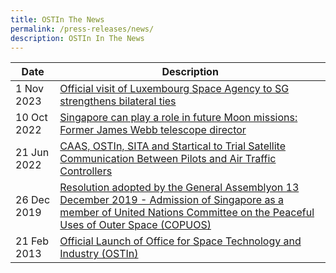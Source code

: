 ```yaml
---
title: OSTIn The News
permalink: /press-releases/news/
description: OSTIn In The News
---
```

| Date | Description | 
| -------- | -------- | 
|1 Nov 2023|[Official visit of Luxembourg Space Agency to SG strengthens bilateral ties](https://www.straitstimes.com/singapore/singapore-can-play-a-role-in-future-moon-missions-former-james-webb-telescope-director)|
|10 Oct 2022|[Singapore can play a role in future Moon missions: Former James Webb telescope director](https://www.straitstimes.com/singapore/singapore-can-play-a-role-in-future-moon-missions-former-james-webb-telescope-director)|
|21 Jun 2022| [CAAS, OSTIn, SITA and Startical to Trial Satellite Communication Between Pilots and Air Traffic Controllers](https://www.caas.gov.sg/who-we-are/newsroom/Detail/caas-ostin-sita-and-startical-to-trial-satellite-communication-between-pilots-and-air-traffic-controllers)|
|26 Dec 2019 | [Resolution adopted by the General Assemblyon 13 December 2019 - Admission of Singapore as a member of United Nations Committee on the Peaceful Uses of Outer Space (COPUOS)](https://www.unoosa.org/oosa/en/oosadoc/data/resolutions/2019/general_assembly_74th_session/ares7482.html)|
|21 Feb 2013|[Official Launch of Office for Space Technology and Industry (OSTIn)](https://www.nas.gov.sg/archivesonline/data/pdfdoc/20130228002/ostin_press_release_feb_2013.pdf)|